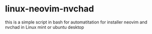 # linux-neovim-nvchad
this is a simple script in bash for automatitation for installer neovim and nvchad in Linux mint or ubuntu desktop
